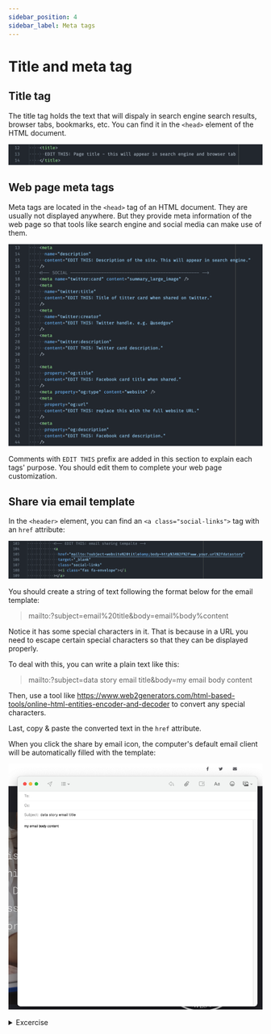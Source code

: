 ```yaml
---
sidebar_position: 4
sidebar_label: Meta tags
---
```


# Title and meta tag

## Title tag

The title tag holds the text that will dispaly in search engine search results, browser tabs, bookmarks, etc. You can find it in the `<head>` element of the HTML document.

![Image of title tag](/img/tutorial/title-tag.png)

## Web page meta tags

Meta tags are located in the `<head>` tag of an HTML document. They are usually not displayed anywhere. But they provide meta information of the web page so that tools like search engine and social media can make use of them.

![Image of meta tag](/img/tutorial/meta-tag.png)

Comments with `EDIT THIS` prefix are added in this section to explain each tags' purpose. You should edit them to complete your web page customization.

## Share via email template

In the `<header>` element, you can find an `<a class="social-links">` tag with an `href` attribute:

![Image of email tag](/img/tutorial/email-tag.png)

You should create a string of text following the format below for the email template:

> mailto:?subject=email%20title&amp;body=email%body%content

Notice it has some special characters in it. That is because in a URL you need to escape certain special characters so that they can be displayed properly.

To deal with this, you can write a plain text like this:

> mailto:?subject=data story email title&body=my email body content

Then, use a tool like https://www.web2generators.com/html-based-tools/online-html-entities-encoder-and-decoder to convert any special characters.

Last, copy & paste the converted text in the `href` attribute.

When you click the share by email icon, the computer's default email client will be automatically filled with the template:

![Image of email open](/img/tutorial/email-open.png)

<details>
<summary>Excercise</summary>

1. Update some meta tags

</details>
